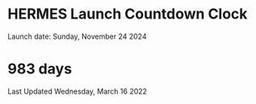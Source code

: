 # HERMES Launch Countdown Clock

Launch date: Sunday, November 24 2024
# 983 days

Last Updated Wednesday, March 16 2022